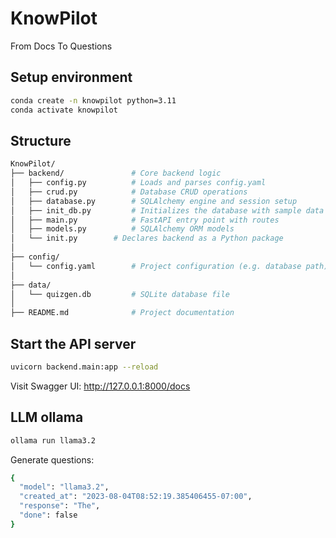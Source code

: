 # KnowPilot
From Docs To Questions

## Setup environment
```bash
conda create -n knowpilot python=3.11
conda activate knowpilot
```
## Structure
```bash
KnowPilot/
├── backend/               # Core backend logic
│   ├── config.py          # Loads and parses config.yaml
│   ├── crud.py            # Database CRUD operations
│   ├── database.py        # SQLAlchemy engine and session setup
│   ├── init_db.py         # Initializes the database with sample data
│   ├── main.py            # FastAPI entry point with routes
│   ├── models.py          # SQLAlchemy ORM models
│   └── init.py        # Declares backend as a Python package
│
├── config/
│   └── config.yaml        # Project configuration (e.g. database path)
│
├── data/
│   └── quizgen.db         # SQLite database file
│
├── README.md              # Project documentation
```

## Start the API server
```bash
uvicorn backend.main:app --reload
```

Visit Swagger UI: http://127.0.0.1:8000/docs

## LLM ollama
```bash
ollama run llama3.2
```

Generate questions:
```bash
{
  "model": "llama3.2",
  "created_at": "2023-08-04T08:52:19.385406455-07:00",
  "response": "The",
  "done": false
}
```
